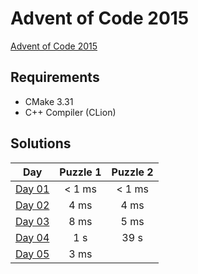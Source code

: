 # Advent of Code 2015

[Advent of Code 2015][advent-of-code]

## Requirements
* CMake 3.31
* C++ Compiler (CLion)

## Solutions

|       Day       | Puzzle 1 | Puzzle 2 |
|:---------------:|:--------:|:--------:|
| [Day 01][day01] |  < 1 ms  |  < 1 ms  |
| [Day 02][day02] |   4 ms   |   4 ms   |
| [Day 03][day03] |   8 ms   |   5 ms   |
| [Day 04][day04] |   1 s    |   39 s   |
| [Day 05][day05] |   3 ms   |          |

[comment]: # "List of URLs down below, sorted alphabetically DESC by tag"
[advent-of-code]: https://adventofcode.com/2015/
[day01]: https://adventofcode.com/2015/day/1
[day02]: https://adventofcode.com/2015/day/2
[day03]: https://adventofcode.com/2015/day/3
[day04]: https://adventofcode.com/2015/day/4
[day05]: https://adventofcode.com/2015/day/5